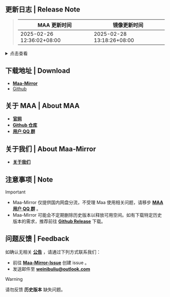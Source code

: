 ## 更新日志 | Release Note
> MAA 更新时间 | 镜像更新时间
> --- | ---
> 2025-02-26 12:36:02+08:00 | 2025-02-28 13:18:26+08:00

<details>

<summary>点击查看</summary>

### 什么神笔 bug | Highlight

修了修启动无法显示，也不知道有没有用

### 修复 | Fix

* 尝试修复启动时不显示ui `@`ABA2396
* YoStarEN 肉鸽开局分队界面检测ROI扩大 `@`status102

### 文档 | Docs

* update english schema `@`Constrat

### 其他 | Other

* 自动战斗移除点赞时判断作业是否来自云端 `@`status102
* Revert "ci: 临时措施" (#12033) `@`MistEO

**Full Changelog**: [v5.14.0-beta.2 -> v5.14.0-beta.3](https://github.com/MaaAssistantArknights/MaaAssistantArknights/compare/v5.14.0-beta.2...v5.14.0-beta.3)


</details>

## 下载地址 | Download
- **[Maa-Mirror](https://mmirror.top/download.html)**
- [Github](https://github.com/MaaAssistantArknights/MaaAssistantArknights/releases/v5.14.0-beta.3)

## 关于 MAA | About MAA
- **[官网](https://maa.plus)**
- **[Github 仓库](https://github.com/MaaAssistantArknights/MaaAssistantArknights)**
- **[用户 QQ 群](https://ota.maa.plus/MaaAssistantArknights/api/qqgroup)**

## 关于我们 | About Maa-Mirror
- **[关于我们](https://www.mmirror.top/about.html)**

## 注意事项 | Note
> [!IMPORTANT]
> - Maa-Mirror 仅提供国内网盘分流，不受理 Maa 使用相关问题，请移步 **[MAA 用户 QQ 群](https://ota.maa.plus/MaaAssistantArknights/api/qqgroup)** 。
> - Maa-Mirror 可能会不定期删除历史版本以释放可用空间。如有下载特定历史版本的需求，推荐前往 **[Github Release](https://github.com/MaaAssistantArknights/MaaAssistantArknights/releases)** 下载。

## 问题反馈 | Feedback
如确认无相关 **[公告](https://mmirror.top/post/gong-gao.html)** ，请通过下列方式联系我们：
- 前往 **[Maa-Mirror-Issue](https://github.com/MaaMirror/Maa-Mirror-Issue/issues)** 创建 issue 。
- 发送邮件至 **<a href="mailto:weinibuliu@outlook.com">weinibuliu@outlook.com</a>**
> [!WARNING]
> 请勿反馈 **历史版本** 缺失问题。
